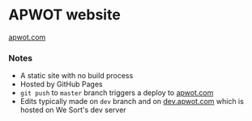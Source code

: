 # APWOT website

[apwot.com](https://apwot.com/)

### Notes
- A static site with no build process
- Hosted by GitHub Pages
- `git push` to `master` branch triggers a deploy to [apwot.com](https://apwot.com/)
- Edits typically made on `dev` branch and on [dev.apwot.com](https://dev.apwot.com/) which is hosted on We Sort's dev server
